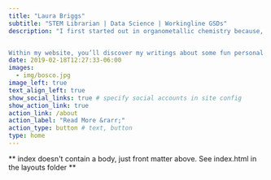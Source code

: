 ```yaml
---
title: "Laura Briggs"
subtitle: "STEM Librarian | Data Science | Workingline GSDs"
description: "I first started out in organometallic chemistry because, let’s face it, liquid nitrogen is endlessly cool at any age. Later, I spent some time as an academic science and engineering librarian. My fascination with data science stems from my joy in vigorously shaking a dataset and watching the story fall out. You’ll also find me actively involved in the workingline German Shepherd Dog (GSD) community, which is reflected in some of my Projects. This all makes total sense once you meet me. 


Within my website, you’ll discover my writings about some fun personal projects I’ve worked on. You’ll also find links to presentations I’ve given. In my presentations, I always try to include a reflective element because I think it’s important to discuss the choices I’ve made."
date: 2019-02-18T12:27:33-06:00
images:
  - img/bosco.jpg
image_left: true
text_align_left: true
show_social_links: true # specify social accounts in site config
show_action_link: true
action_link: /about
action_label: "Read More &rarr;"
action_type: button # text, button
type: home
---
```


** index doesn't contain a body, just front matter above.
See index.html in the layouts folder **
